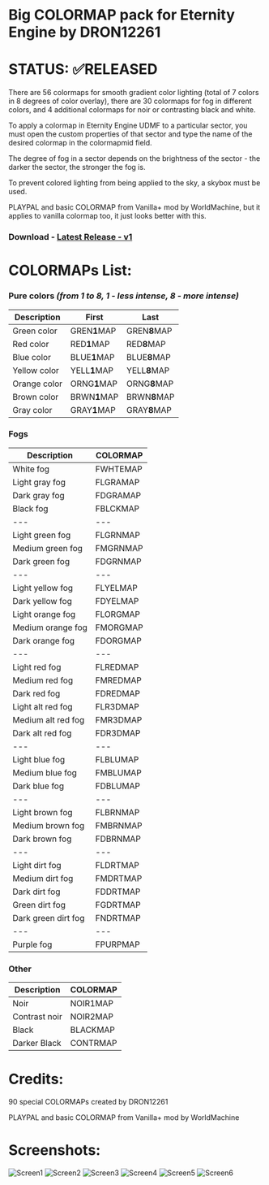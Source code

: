 # Big COLORMAP pack for Eternity Engine by DRON12261

# STATUS: ✅RELEASED

There are 56 colormaps for smooth gradient color lighting (total of 7 colors in 8 degrees of color overlay), there are 30 colormaps for fog in different colors, and 4 additional colormaps for noir or contrasting black and white.

To apply a colormap in Eternity Engine UDMF to a particular sector, you must open the custom properties of that sector and type the name of the desired colormap in the colormapmid field.

The degree of fog in a sector depends on the brightness of the sector - the darker the sector, the stronger the fog is.

To prevent colored lighting from being applied to the sky, a skybox must be used.

PLAYPAL and basic COLORMAP from Vanilla+ mod by WorldMachine, but it applies to vanilla colormap too, it just looks better with this.

### Download - [Latest Release - v1](https://github.com/dron12261games/MOD-VanillaPSX/releases/download/v5/VanillaPSX.V5.by.DRON12261.WAD)

# COLORMAPs List:
### Pure colors _(from 1 to 8, 1 - less intense, 8 - more intense)_
| Description  | First    | Last     |
|--------------|----------|----------|
| Green color  | GREN**1**MAP | GREN**8**MAP |
| Red color    | RED**1**MAP  | RED**8**MAP  |
| Blue color   | BLUE**1**MAP | BLUE**8**MAP |
| Yellow color | YELL**1**MAP | YELL**8**MAP |
| Orange color | ORNG**1**MAP | ORNG**8**MAP |
| Brown color  | BRWN**1**MAP | BRWN**8**MAP |
| Gray color   | GRAY**1**MAP | GRAY**8**MAP |

### Fogs
| Description         | COLORMAP |
|---------------------|----------|
| White fog           | FWHTEMAP |
| Light gray fog      | FLGRAMAP |
| Dark gray fog       | FDGRAMAP |
| Black fog           | FBLCKMAP |
| ---                 | ---      |
| Light green fog     | FLGRNMAP |
| Medium green fog    | FMGRNMAP |
| Dark green fog      | FDGRNMAP |
| ---                 | ---      |
| Light yellow fog    | FLYELMAP |
| Dark yellow fog     | FDYELMAP |
| Light orange fog    | FLORGMAP |
| Medium orange fog   | FMORGMAP |
| Dark orange fog     | FDORGMAP |
| ---                 | ---      |
| Light red fog       | FLREDMAP |
| Medium red fog      | FMREDMAP |
| Dark red fog        | FDREDMAP |
| Light alt red fog   | FLR3DMAP |
| Medium alt red fog  | FMR3DMAP |
| Dark alt red fog    | FDR3DMAP |
| ---                 | ---      |
| Light blue fog      | FLBLUMAP |
| Medium blue fog     | FMBLUMAP |
| Dark blue fog       | FDBLUMAP |
| ---                 | ---      |
| Light brown fog     | FLBRNMAP |
| Medium brown fog    | FMBRNMAP |
| Dark brown fog      | FDBRNMAP |
| ---                 | ---      |
| Light dirt fog      | FLDRTMAP |
| Medium dirt fog     | FMDRTMAP |
| Dark dirt fog       | FDDRTMAP |
| Green dirt fog      | FGDRTMAP |
| Dark green dirt fog | FNDRTMAP |
| ---                 | ---      |
| Purple fog          | FPURPMAP |

### Other
| Description   | COLORMAP |
|---------------|----------|
| Noir          | NOIR1MAP |
| Contrast noir | NOIR2MAP |
| Black         | BLACKMAP |
| Darker Black  | CONTRMAP |

# Credits:
90 special COLORMAPs created by DRON12261

PLAYPAL and basic COLORMAP from Vanilla+ mod by WorldMachine

# Screenshots:
![Screen1](./screens/1.png)
![Screen2](./screens/2.png)
![Screen3](./screens/3.png)
![Screen4](./screens/4.png)
![Screen5](./screens/5.png)
![Screen6](./screens/6.png)
